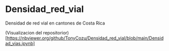 # Densidad_red_vial
Densidad de red vial en cantones de Costa Rica

(Visualizacion del repositorior)[https://nbviewer.org/github/TonyCozu/Densidad_red_vial/blob/main/Densidad_vias.ipynb]
